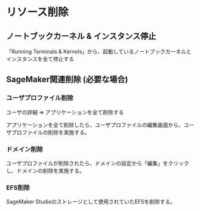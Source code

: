 # リソース削除

## ノートブックカーネル & インスタンス停止

「Running Terminals & Kernels」から、起動しているノートブックカーネルとインスタンスを全て停止する

## SageMaker関連削除 (必要な場合)

### ユーザプロファイル削除

ユーザの詳細 => アプリケーションを全て削除する

アプリケーションを全て削除したら、ユーザプロファイルの編集画面から、ユーザプロファイルの削除を実施する。

### ドメイン削除

ユーザプロファイルが削除されたら、ドメインの設定から「編集」をクリックし、ドメインの削除を実施する。

### EFS削除

SageMaker Studioのストレージとして使用されていたEFSを削除する。



